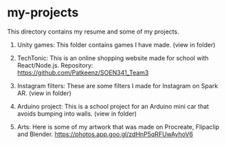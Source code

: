 # my-projects

This directory contains my resume and some of my projects.

1) Unity games: This folder contains games I have made. (view in folder)

2) TechTonic: This is an online shopping website made for school with React/Node.js. Repository:  https://github.com/Patkeenz/SOEN341_Team3 

3) Instagram filters: These are some filters I made for Instagram on Spark AR. (view in folder)

4) Arduino project: This is a school project for an Arduino mini car that avoids bumping into walls. (view in folder)

5) Arts: Here is some of my artwork that was made on Procreate, Flipaclip and Blender. https://photos.app.goo.gl/zdHnP5qRFUwAyhoV6  
